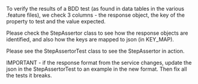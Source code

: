 To verify the results of a BDD test (as found in data tables in the various .feature files), we check 3 columns - the response object, the key of the property to test and the value expected.

Please check the StepAssertor class to see how the response objects are identified, and also how the keys are mapped to json (in KEY_MAP).

Please see the StepAssertorTest class to see the StepAssertor in action.

IMPORTANT - if the response format from the service changes, update the json in the StepAssertorTest to an example in the new format.  Then fix all the tests it breaks.
